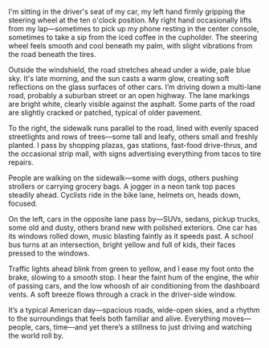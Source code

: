 I'm sitting in the driver's seat of my car, my left hand firmly gripping the steering wheel at the ten o'clock position. My right hand occasionally lifts from my lap—sometimes to pick up my phone resting in the center console, sometimes to take a sip from the iced coffee in the cupholder. The steering wheel feels smooth and cool beneath my palm, with slight vibrations from the road beneath the tires.

Outside the windshield, the road stretches ahead under a wide, pale blue sky. It's late morning, and the sun casts a warm glow, creating soft reflections on the glass surfaces of other cars. I’m driving down a multi-lane road, probably a suburban street or an open highway. The lane markings are bright white, clearly visible against the asphalt. Some parts of the road are slightly cracked or patched, typical of older pavement.

To the right, the sidewalk runs parallel to the road, lined with evenly spaced streetlights and rows of trees—some tall and leafy, others small and freshly planted. I pass by shopping plazas, gas stations, fast-food drive-thrus, and the occasional strip mall, with signs advertising everything from tacos to tire repairs.

People are walking on the sidewalk—some with dogs, others pushing strollers or carrying grocery bags. A jogger in a neon tank top paces steadily ahead. Cyclists ride in the bike lane, helmets on, heads down, focused.

On the left, cars in the opposite lane pass by—SUVs, sedans, pickup trucks, some old and dusty, others brand new with polished exteriors. One car has its windows rolled down, music blasting faintly as it speeds past. A school bus turns at an intersection, bright yellow and full of kids, their faces pressed to the windows.

Traffic lights ahead blink from green to yellow, and I ease my foot onto the brake, slowing to a smooth stop. I hear the faint hum of the engine, the whir of passing cars, and the low whoosh of air conditioning from the dashboard vents. A soft breeze flows through a crack in the driver-side window.

It’s a typical American day—spacious roads, wide-open skies, and a rhythm to the surroundings that feels both familiar and alive. Everything moves—people, cars, time—and yet there’s a stillness to just driving and watching the world roll by.